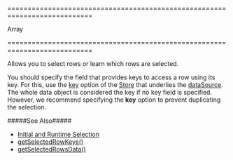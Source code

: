 ===========================================================================
<!--type-->Array<any><!--/type-->
===========================================================================

<!--shortDescription-->
Allows you to select rows or learn which rows are selected.
<!--/shortDescription-->

<!--fullDescription-->
You should specify the field that provides keys to access a row using its key. For this, use the [key](/Documentation/ApiReference/Data_Layer/CustomStore/Configuration/#key) option of the [Store](/Documentation/Guide/Data_Layer/Data_Layer/#Creating_DataSource/What_Are_Stores) that underlies the [dataSource]({basewidgetpath}/Configuration/#dataSource). The whole data object is considered the key if no key field is specified. However, we recommend specifying the **key** option to prevent duplicating the selection.

#####See Also#####
- [Initial and Runtime Selection](/Documentation/Guide/Widgets/{WidgetName}/Selection/#API/Initial_and_Runtime_Selection)
- [getSelectedRowKeys()]({basewidgetpath}/Methods/#getSelectedRowKeys)
- [getSelectedRowsData()]({basewidgetpath}/Methods/#getSelectedRowsData)
<!--/fullDescription-->

